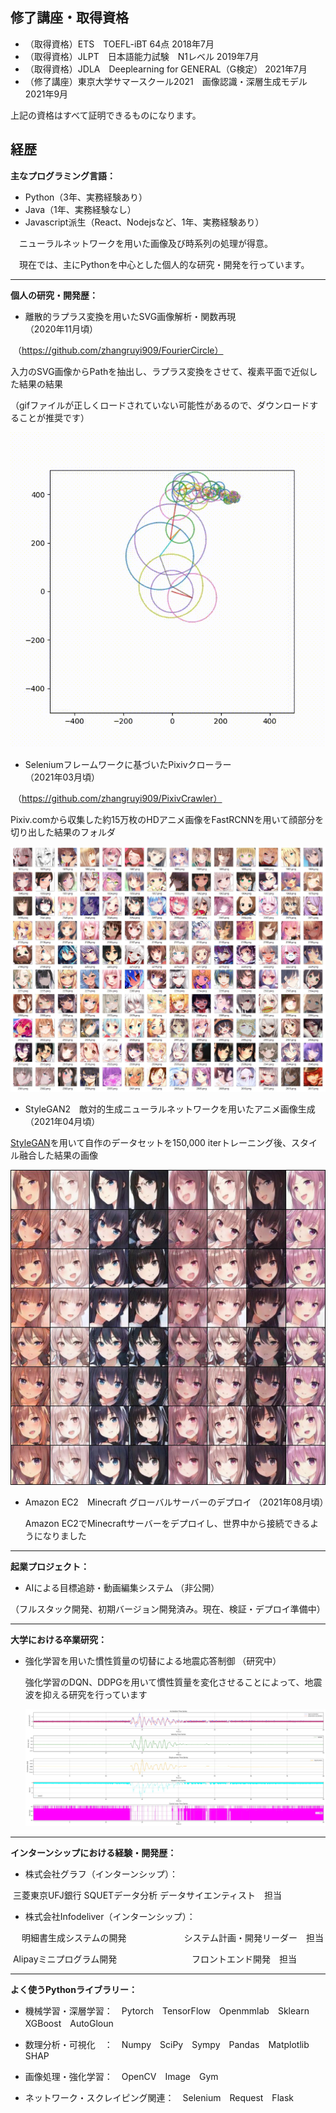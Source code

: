 ## 修了講座・取得資格

* （取得資格）ETS　TOEFL-iBT  64点                                                                                                 2018年7月
* （取得資格）JLPT　日本語能力試験　N1レベル                                                                             2019年7月
* （取得資格）JDLA　Deeplearning for GENERAL（G検定）                                                         2021年7月
* （修了講座）東京大学サマースクール2021　画像認識・深層生成モデル                                  2021年9月

上記の資格はすべて証明できるものになります。



## 経歴

**主なプログラミング言語：**

* Python（3年、実務経験あり）
* Java（1年、実務経験なし）
* Javascript派生（React、Nodejsなど、1年、実務経験あり）

　ニューラルネットワークを用いた画像及び時系列の処理が得意。

　現在では、主にPythonを中心とした個人的な研究・開発を行っています。



---

**個人の研究・開発歴：**

* 離散的ラプラス変換を用いたSVG画像解析・関数再現　　　　　　　　　　　　　　　 （2020年11月頃）

​    （https://github.com/zhangruyi909/FourierCircle）

入力のSVG画像からPathを抽出し、ラプラス変換をさせて、複素平面で近似した結果の結果

（gifファイルが正しくロードされていない可能性があるので、ダウンロードすることが推奨です）

![fourier](https://github.com/zhangruyi909/Resume/blob/main/img/fourier.gif)



* Seleniumフレームワークに基づいたPixivクローラー　　　　　　　      　　　  　　　  （2021年03月頃）

​    （https://github.com/zhangruyi909/PixivCrawler）

Pixiv.comから収集した約15万枚のHDアニメ画像をFastRCNNを用いて顔部分を切り出した結果のフォルダ

![anime_dataset](https://github.com/zhangruyi909/Resume/blob/main/img/anime_dataset.jpg)





* StyleGAN2　敵対的生成ニューラルネットワークを用いたアニメ画像生成　　　　         （2021年04月頃）

[StyleGAN](https://github.com/NVlabs/stylegan2)を用いて自作のデータセットを150,000 iterトレーニング後、スタイル融合した結果の画像

![stylegan_1](https://github.com/zhangruyi909/Resume/blob/main/img/stylegan.jpg)



* Amazon EC2　Minecraft グローバルサーバーのデプロイ                                                     （2021年08月頃）

  Amazon EC2でMinecraftサーバーをデプロイし、世界中から接続できるようになりました

  

---

**起業プロジェクト：**

* AIによる目標追跡・動画編集システム                                                                                           （非公開）

​    （フルスタック開発、初期バージョン開発済み。現在、検証・デプロイ準備中）



---

**大学における卒業研究：**

* 強化学習を用いた慣性質量の切替による地震応答制御                                                               （研究中）

  強化学習のDQN、DDPGを用いて慣性質量を変化させることによって、地震波を抑える研究を行っています

  ![RL](https://github.com/zhangruyi909/Resume/blob/main/img/rl.jpg)

  

---

**インターンシップにおける経験・開発歴：**

* 株式会社グラフ（インターンシップ）：

​           三菱東京UFJ銀行 SQUETデータ分析                                                         データサイエンティスト　担当

* 株式会社Infodeliver（インターンシップ）：

　       明細書生成システムの開発　　　　　                　                         システム計画・開発リーダー　担当

​           Alipayミニプログラム開発　　　　　　　   　                                              フロントエンド開発　担当

 

---

**よく使うPythonライブラリー：**

* 機械学習・深層学習：　Pytorch　TensorFlow　Openmmlab　Sklearn　XGBoost　AutoGloun

* 数理分析・可視化　：　Numpy　SciPy　Sympy　Pandas　Matplotlib　SHAP

* 画像処理・強化学習：　OpenCV　Image　Gym

* ネットワーク・スクレイピング関連：　Selenium　Request　Flask